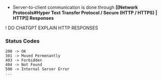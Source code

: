 - Server-to-client communication is done through **[[Network Protocols#Hyper Text Transfer Protocol / Secure (HTTP / HTTPS) | HTTP]] Responses**

! DO CHATGPT EXPLAIN HTTP RESPONSES
### Status Codes

```
200 -> OK
301 -> Moved Permenantly
403 -> Forbidden
404 -> Not Found
500 -> Internal Server Error
...
```